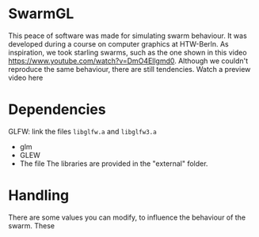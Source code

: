 SwarmGL
=======
This peace of software was made for simulating swarm behaviour. It was developed during a course on computer graphics at HTW-Berln. As inspiration, we took starling swarms, such as the one shown in this video https://www.youtube.com/watch?v=DmO4Ellgmd0. Although we couldn't reproduce the same behaviour, there are still tendencies. Watch a preview video here 

# Dependencies 
GLFW: 
link the files `libglfw.a` and `libglfw3.a` 
- glm
- GLEW
- The file 
The libraries are provided in the "external" folder. 

# Handling
There are some values you can modify, to influence the behaviour of the swarm. These 
